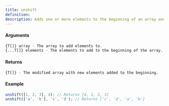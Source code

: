 ```yaml
---
title: unshift
definition: 
description: Adds one or more elements to the beginning of an array and returns the new length of the array.
---
```



#### Arguments


```bash
{T[]} array - The array to add elements to.
{...T[]} elements - The elements to add to the beginning of the array.
```


#### Returns


```bash
{T[]} - The modified array with new elements added to the beginning.
```


#### Example


```ts
unshift([1, 2, 3], 4); // Returns [4, 1, 2, 3]unshift(['a', 'b'], 'c', 'd'); // Returns ['c', 'd', 'a', 'b']
```